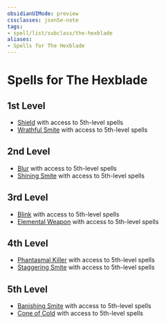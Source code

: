 ```yaml
---
obsidianUIMode: preview
cssclasses: json5e-note
tags:
- spell/list/subclass/the-hexblade
aliases:
- Spells for The Hexblade
---
```

# Spells for The Hexblade

## 1st Level

- [Shield](/3-Mechanics/CLI/spells/shield-xphb.md "XPHB") with access to 5th-level spells
- [Wrathful Smite](/3-Mechanics/CLI/spells/wrathful-smite-xphb.md "XPHB") with access to 5th-level spells

## 2nd Level

- [Blur](/3-Mechanics/CLI/spells/blur-xphb.md "XPHB") with access to 5th-level spells
- [Shining Smite](/3-Mechanics/CLI/spells/shining-smite-xphb.md "XPHB") with access to 5th-level spells

## 3rd Level

- [Blink](/3-Mechanics/CLI/spells/blink-xphb.md "XPHB") with access to 5th-level spells
- [Elemental Weapon](/3-Mechanics/CLI/spells/elemental-weapon-xphb.md "XPHB") with access to 5th-level spells

## 4th Level

- [Phantasmal Killer](/3-Mechanics/CLI/spells/phantasmal-killer-xphb.md "XPHB") with access to 5th-level spells
- [Staggering Smite](/3-Mechanics/CLI/spells/staggering-smite-xphb.md "XPHB") with access to 5th-level spells

## 5th Level

- [Banishing Smite](/3-Mechanics/CLI/spells/banishing-smite-xphb.md "XPHB") with access to 5th-level spells
- [Cone of Cold](/3-Mechanics/CLI/spells/cone-of-cold-xphb.md "XPHB") with access to 5th-level spells